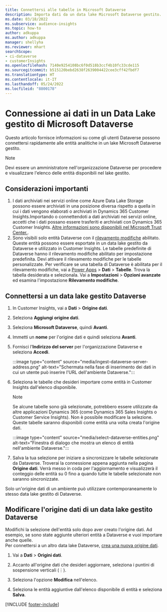 ```yaml
---
title: Connettersi alle tabelle in Microsoft Dataverse
description: Importa dati da un data lake Microsoft Dataverse gestito.
ms.date: 03/18/2022
ms.subservice: audience-insights
ms.topic: how-to
author: adkuppa
ms.author: adkuppa
manager: shellyha
ms.reviewer: mhart
searchScope:
- ci-dataverse
- customerInsights
ms.openlocfilehash: 7140e9254108bc6f0d518b3ccf4b10fc33cde115
ms.sourcegitcommit: b515120bebd2638f2639004422cee3cff42fbdf7
ms.translationtype: HT
ms.contentlocale: it-IT
ms.lasthandoff: 05/24/2022
ms.locfileid: "8800178"
---
```

# <a name="connect-to-data-in-a-microsoft-dataverse-managed-data-lake"></a>Connessione ai dati in un Data Lake gestito di Microsoft Dataverse

Questo articolo fornisce informazioni su come gli utenti Dataverse possono connettersi rapidamente alle entità analitiche in un lake Microsoft Dataverse gestito. 

> [!NOTE]
> Devi essere un amministratore nell'organizzazione Dataverse per procedere e visualizzare l'elenco delle entità disponibili nel lake gestito.

## <a name="important-considerations"></a>Considerazioni importanti

1. I dati archiviati nei servizi online come Azure Data Lake Storage possono essere archiviati in una posizione diversa rispetto a quella in cui i dati vengono elaborati o archiviati in Dynamics 365 Customer Insights.Importando o connettendoti a dati archiviati nei servizi online, accetti che i dati possano essere trasferiti e archiviati con Dynamics 365 Customer Insights. [Altre informazioni sono disponibili nel Microsoft Trust Center.](https://www.microsoft.com/trust-center).
2. Sono visibili solo entità Dataverse con il [rilevamento modifiche](/power-platform/admin/enable-change-tracking-control-data-synchronization) abilitato. Queste entità possono essere esportate in un data lake gestito da Dataverse e utilizzato in Customer Insights. Le tabelle predefinite di Dataverse hanno il rilevamento modifiche abilitato per impostazione predefinita. Devi attivare il rilevamento modifiche per le tabelle personalizzate. Per verificare se una tabella di Dataverse è abilitata per il rilevamento modifiche, vai a [Power Apps](https://make.powerapps.com) > **Dati** > **Tabelle**. Trova la tabella desiderata e selezionala. Vai a **Impostazioni** > **Opzioni avanzate** ed esamina l'impostazione **Rilevamento modifiche**.

## <a name="connect-to-a-dataverse-managed-lake"></a>Connettersi a un data lake gestito Dataverse

1. In Customer Insights, vai a **Dati** > **Origine dati**.

2. Seleziona **Aggiungi origine dati**.

3. Seleziona **Microsoft Dataverse**, quindi **Avanti**.

4. Immetti un **nome** per l'origine dati e quindi seleziona **Avanti**. 

5. Fornisci l'**Indirizzo del server** per l'organizzazione Dataverse e seleziona **Accedi**.

   :::image type="content" source="media/ingest-dataverse-server-address.png" alt-text="Schermata nella fase di inserimento dei dati in cui un utente può inserire l'URL dell'ambiente Dataverse.":::

6. Seleziona le tabelle che desideri importare come entità in Customer Insights dall'elenco disponibile.    

   > [!NOTE]
   > Se alcune tabelle sono già selezionate, potrebbero essere utilizzate da altre applicazioni Dynamics 365 (come Dynamics 365 Sales Insights o Customer Service Insights). Non è possibile modificare la selezione. Queste tabelle saranno disponibili come entità una volta creata l'origine dati.

   :::image type="content" source="media/select-dataverse-entities.png" alt-text="Finestra di dialogo che mostra un elenco di entità nell'ambiente Dataverse.":::

7. Salva la tua selezione per iniziare a sincronizzare le tabelle selezionate da Dataverse. Troverai la connessione appena aggiunta nella pagina **Origine dati**. Verrà messo in coda per l'aggiornamento e visualizzerà il conteggio delle entità su 0 fino a quando tutte le tabelle selezionate non saranno sincronizzate.

Solo un'origine dati di un ambiente può utilizzare contemporaneamente lo stesso data lake gestito di Dataverse.

## <a name="edit-a-dataverse-managed-lake-data-source"></a>Modificare l'origine dati di un data lake gestito Dataverse

Modifichi la selezione dell'entità solo dopo aver creato l'origine dati. Ad esempio, se sono state aggiunte ulteriori entità a Dataverse e vuoi importare anche quelle.    
Per connettersi a un altro data lake Dataverse, [crea una nuova origine dati](#connect-to-a-dataverse-managed-lake).

1. Vai a **Dati** > **Origini dati**.

2. Accanto all'origine dati che desideri aggiornare, seleziona i puntini di sospensione verticali (&vellip;).

3. Seleziona l'opzione **Modifica** nell'elenco.

4. Seleziona le entità aggiuntive dall'elenco disponibile di entità e seleziona **Salva**.

[!INCLUDE [footer-include](includes/footer-banner.md)]
